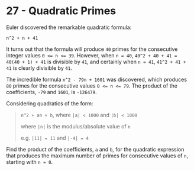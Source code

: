 # 27 - Quadratic Primes

Euler discovered the remarkable quadratic formula:

```
n^2 + n + 41
```

It turns out that the formula will produce `40` primes for the consecutive integer values `0 <= n <= 39`. However, when `n = 40`, `40^2 + 40 + 41 = 40(40 + 1) + 41` is divisible by `41`, and certainly when `n = 41`, `41^2 + 41 + 41` is clearly divisible by `41`.

The incredible formula `n^2 - 79n + 1601` was discovered, which produces `80` primes for the consecutive values `0 <= n <= 79`. The product of the coefficients, `-79` and `1601`, is `-126479`.

Considering quadratics of the form:

> `n^2 + an + b`, where `|a| < 1000` and `|b| < 1000`
>
> where `|n|` is the modulus/absolute value of `n`
>
> e.g. `|11| = 11` and `|-4| = 4`

Find the product of the coefficients, `a` and `b`, for the quadratic expression that produces the maximum number of primes for consecutive values of `n`, starting with `n = 0`.
